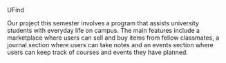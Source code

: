 UFind

Our project this semester involves a program that assists university students with everyday life on campus. The main features include a marketplace where users can sell and buy items from fellow classmates, a journal section where users can take notes and an events section where users can keep track of courses and events they have planned.
